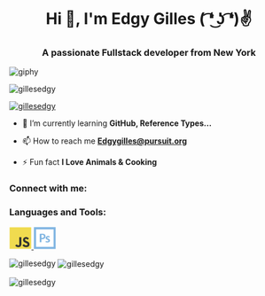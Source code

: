 <h1 align="center">Hi 👋, I'm Edgy Gilles ( ͡❛ ͜ʖ ͡❛)✌</h1>
<h3 align="center">A passionate Fullstack developer from New York</h3>

![giphy](https://user-images.githubusercontent.com/105736516/175617851-f1e251b2-eaf4-4de7-b111-96a05a556b61.gif)


<p align="left"> <img src="https://komarev.com/ghpvc/?username=gillesedgy&label=Profile%20views&color=0e75b6&style=flat" alt="gillesedgy" /> </p>

<p align="left"> <a href="https://github.com/ryo-ma/github-profile-trophy"><img src="https://github-profile-trophy.vercel.app/?username=gillesedgy" alt="gillesedgy" /></a> </p>

- 🌱 I’m currently learning **GitHub, Reference Types...**
- 📫 How to reach me **Edgygilles@pursuit.org**

- ⚡ Fun fact **I Love Animals & Cooking**

<h3 align="left">Connect with me:</h3>
<p align="left">
</p>

<h3 align="left">Languages and Tools:</h3>
<p align="left"> <a href="https://developer.mozilla.org/en-US/docs/Web/JavaScript" target="_blank" rel="noreferrer"> <img src="https://raw.githubusercontent.com/devicons/devicon/master/icons/javascript/javascript-original.svg" alt="javascript" width="40" height="40"/> </a> <a href="https://www.photoshop.com/en" target="_blank" rel="noreferrer"> <img src="https://raw.githubusercontent.com/devicons/devicon/master/icons/photoshop/photoshop-line.svg" alt="photoshop" width="40" height="40"/> </a> </p>

<p><img align="left" src="https://github-readme-stats.vercel.app/api/top-langs?username=gillesedgy&show_icons=true&locale=en&layout=compact" alt="gillesedgy" /></p>

<p>&nbsp;<img align="center" src="https://github-readme-stats.vercel.app/api?username=gillesedgy&show_icons=true&locale=en" alt="gillesedgy" /></p>

<p><img align="center" src="https://github-readme-streak-stats.herokuapp.com/?user=gillesedgy&" alt="gillesedgy" /></p>
